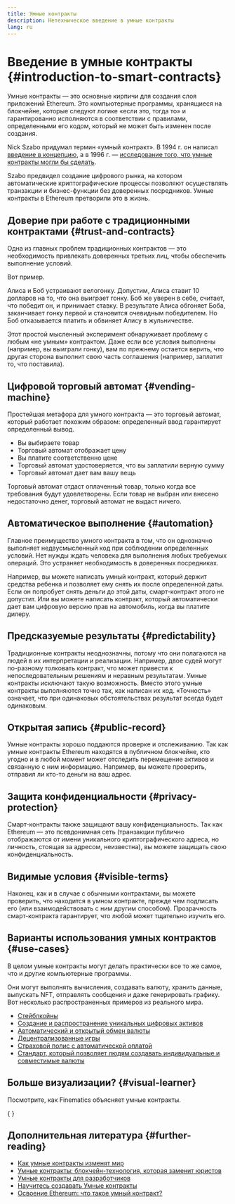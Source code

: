 ```yaml
---
title: Умные контракты
description: Нетехническое введение в умные контракты
lang: ru
---
```


# Введение в умные контракты \{#introduction-to-smart-contracts}

Умные контракты — это основные кирпичи для создания слоя приложений Ethereum. Это компьютерные программы, хранящиеся на блокчейне, которые следуют логике «если это, тогда то» и гарантированно исполняются в соответствии с правилами, определенными его кодом, который не может быть изменен после создания.

Nick Szabo придумал термин «умный контракт». В 1994 г. он написал [введение в концепцию](https://www.fon.hum.uva.nl/rob/Courses/InformationInSpeech/CDROM/Literature/LOTwinterschool2006/szabo.best.vwh.net/smart.contracts.html), а в 1996 г. — [исследование того, что умные контракты могли бы сделать](https://www.fon.hum.uva.nl/rob/Courses/InformationInSpeech/CDROM/Literature/LOTwinterschool2006/szabo.best.vwh.net/smart_contracts_2.html).

Szabo предвидел создание цифрового рынка, на котором автоматические криптографические процессы позволяют осуществлять транзакции и бизнес-функции без доверенных посредников. Умные контракты в Ethereum претворили это в жизнь.

## Доверие при работе с традиционными контрактами \{#trust-and-contracts}

Одна из главных проблем традиционных контрактов — это необходимость привлекать доверенных третьих лиц, чтобы обеспечить выполнение условий.

Вот пример.

Алиса и Боб устраивают велогонку. Допустим, Алиса ставит 10 долларов на то, что она выиграет гонку. Боб же уверен в себе, считает, что победит он, и принимает ставку. В результате Алиса обгоняет Боба, заканчивает гонку первой и становится очевидным победителем. Но Боб отказывается платить и обвиняет Алису в жульничестве.

Этот простой мысленный эксперимент обнаруживает проблему с любым «не умным» контрактом. Даже если все условия выполнены (например, вы выиграли гонку), вам по прежнему остается верить, что другая сторона выполнит свою часть соглашения (например, заплатит то, что поставила).

## Цифровой торговый автомат \{#vending-machine}

Простейшая метафора для умного контракта — это торговый автомат, который работает похожим образом: определенный ввод гарантирует определенный вывод.

- Вы выбираете товар
- Торговый автомат отображает цену
- Вы платите соответственно цене
- Торговый автомат удостоверяется, что вы заплатили верную сумму
- Торговый автомат дает вам вашу вещь

Торговый автомат отдаст оплаченный товар, только когда все требования будут удовлетворены. Если товар не выбран или внесено недостаточно денег, торговый автомат не выдаст ничего.

## Автоматическое выполнение \{#automation}

Главное преимущество умного контракта в том, что он однозначно выполняет недвусмысленный код при соблюдении определенных условий. Нет нужды ждать человека для выполнения любых требуемых операций. Это устраняет необходимость в доверенных посредниках.

Например, вы можете написать умный контракт, который держит средства ребенка и позволяет ему снять их после определенной даты. Если он попробует снять деньги до этой даты, смарт-контракт этого не допустит. Или вы можете написать контракт, который автоматически дает вам цифровую версию прав на автомобиль, когда вы платите дилеру.

## Предсказуемые результаты \{#predictability}

Традиционные контракты неоднозначны, потому что они полагаются на людей в их интерпретации и реализации. Например, двое судей могут по-разному толковать контракт, что может привести к непоследовательным решениям и неравным результатам. Умные контракты исключают такую возможность. Вместо этого умные контракты выполняются точно так, как написан их код. «Точность» означает, что при одинаковых обстоятельствах результат всегда будет одинаковым.

## Открытая запись \{#public-record}

Умные контракты хорошо поддаются проверке и отслеживанию. Так как умные контракты Ethereum находятся в публичном блокчейне, кто угодно и в любой момент может отследить перемещение активов и связанную с ним информацию. Например, вы можете проверить, отправил ли кто-то деньги на ваш адрес.

## Защита конфиденциальности \{#privacy-protection}

Смарт-контракты также защищают вашу конфиденциальность. Так как Ethereum — это псевдонимная сеть (транзакции публично отображаются от имени уникального криптографического адреса, но личность, стоящая за адресом, неизвестна), вы можете защищать свою конфиденциальность.

## Видимые условия \{#visible-terms}

Наконец, как и в случае с обычными контрактами, вы можете проверить, что находится в умном контракте, прежде чем подписать его (или взаимодействовать с ним другим способом). Прозрачность смарт-контракта гарантирует, что любой может тщательно изучить его.

## Варианты использования умных контрактов \{#use-cases}

В целом умные контракты могут делать практически все то же самое, что и другие компьютерные программы.

Они могут выполнять вычисления, создавать валюту, хранить данные, выпускать NFT, отправлять сообщения и даже генерировать графику. Вот несколько распространенных примеров из реального мира.

- [Стейблкойны](/stablecoins/)
- [Создание и распространение уникальных цифровых активов](/nft/)
- [Автоматический и открытый обмен валюты](/get-eth/#dex)
- [Децентрализованные игры](/dapps/?category=gaming)
- [Страховой полис с автоматической оплатой](https://etherisc.com/)
- [Стандарт, который позволяет людям создавать индивидуальные и совместимые валюты](/developers/docs/standards/tokens/)

## Больше визуализации? \{#visual-learner}

Посмотрите, как Finematics объясняет умные контракты.

{
	<YouTube id="pWGLtjG-F5c" />
}

## Дополнительная литература \{#further-reading}

- [Как умные контракты изменят мир](https://www.youtube.com/watch?v=pA6CGuXEKtQ)
- [Умные контракты: блокчейн-технология, которая заменит юристов](https://blockgeeks.com/guides/smart-contracts/)
- [Умные контракты для разработчиков](/developers/docs/smart-contracts/)
- [Научитесь создавать Умные контракты](/developers/learning-tools/)
- [Освоение Ethereum: что такое умный контракт?](https://github.com/ethereumbook/ethereumbook/blob/develop/07smart-contracts-solidity.asciidoc#what-is-a-smart-contract)

